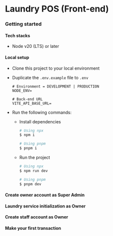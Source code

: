 # Laundry POS (Front-end)

### Getting started

#### Tech stacks

- Node v20 (LTS) or later

#### Local setup

- Clone this project to your local environment
- Duplicate the `.env.example` file to `.env`

  ```env
  # Environment = DEVELOPMENT | PRODUCTION
  NODE_ENV=

  # Back-end URL
  VITE_API_BASE_URL=
  ```

- Run the following commands:

  - Install dependencies

    ```bash
    # Using npx
    $ npm i

    # Using pnpm
    $ pnpm i
    ```

  - Run the project

    ```bash
    # Using npx
    $ npm run dev

    # Using pnpm
    $ pnpm dev
    ```

#### Create owner account as Super Admin

#### Laundry service initialization as Owner

#### Create staff account as Owner

#### Make your first transaction
